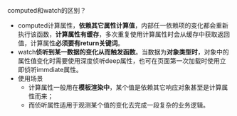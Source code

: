 computed和watch的区别？
- computed计算属性，**依赖其它属性计算值**，内部任一依赖项的变化都会重新执行该函数，**计算属性有缓存**，多次重复使用计算属性时会从缓存中获取返回值，计算属性**必须要有return关键词**。
- watch**侦听到某一数据的变化从而触发函数**。当数据为**对象类型时**，对象中的属性值变化时需要使用深度侦听deep属性，也可在页面第一次加载时使用立即侦听immdiate属性。
- 使用场景
    - 计算属性一般用在**模板渲染中**，某个值是依赖其它响应对象甚至是计算属性而来；
    - 而侦听属性适用于观测某个值的变化去完成一段复杂的业务逻辑。
